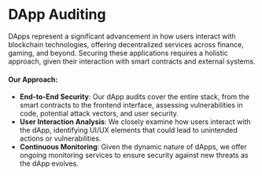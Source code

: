 # DApp Auditing

DApps represent a significant advancement in how users interact with blockchain technologies, offering decentralized services across finance, gaming, and beyond. Securing these applications requires a holistic approach, given their interaction with smart contracts and external systems.

#### **Our Approach:** <a href="#our-approach" id="our-approach"></a>

* **End-to-End Security**: Our dApp audits cover the entire stack, from the smart contracts to the frontend interface, assessing vulnerabilities in code, potential attack vectors, and user security.
* **User Interaction Analysis**: We closely examine how users interact with the dApp, identifying UI/UX elements that could lead to unintended actions or vulnerabilities.
* **Continuous Monitoring**: Given the dynamic nature of dApps, we offer ongoing monitoring services to ensure security against new threats as the dApp evolves.
